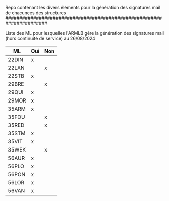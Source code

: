 Repo contenant les divers éléments pour la génération des signatures mail de chacunces des structures
#######################################################################

Liste des ML pour lesquelles l'ARMLB gère la génération des signatures mail (hors continuité de service) au 26/08/2024

|ML         |Oui      |Non
|---------|-------|-------|
|22DIN|x                  |
|22LAN||x                 |
|22STB|x                  |
|29BRE||x                 |
|29QUI|x                  |
|29MOR|x                  |
|35ARM|x                  |
|35FOU||x                 |
|35RED||x                 |
|35STM|x                  |
|35VIT|x                  |
|35WEK||x                 |
|56AUR|x                  |
|56PLO|x                  |
|56PON|x                  |
|56LOR|x                  |
|56VAN|x                  |
